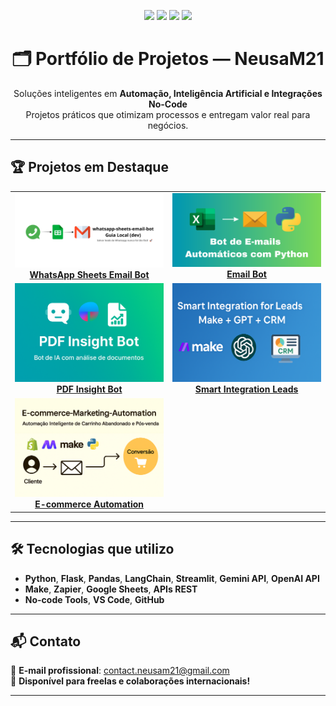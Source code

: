<p align="center">
  <img src="https://img.shields.io/badge/Python-Developer-3776AB?style=for-the-badge&logo=python&logoColor=white"/>
  <img src="https://img.shields.io/badge/Automation-Specialist-orange?style=for-the-badge&logo=gear&logoColor=white"/>
  <img src="https://img.shields.io/badge/OpenAI-Projects-4B8BBE?style=for-the-badge&logo=openai&logoColor=white"/>
  <img src="https://img.shields.io/badge/No--Code-Integrations-brightgreen?style=for-the-badge&logo=zapier&logoColor=white"/>
</p>

<h1 align="center">🗂️ Portfólio de Projetos — NeusaM21</h1>

<p align="center">
  Soluções inteligentes em <strong>Automação, Inteligência Artificial e Integrações No-Code</strong><br/>
  Projetos práticos que otimizam processos e entregam valor real para negócios.
</p>

---

## 🏆 Projetos em Destaque

<table>
  <tr>
    <td align="center">
      <a href="https://github.com/NeusaM21/whatsapp-sheets-email-bot">
        <img src="assets/banner-readme.png" width="250px"/><br/>
        <strong>WhatsApp Sheets Email Bot</strong>
      </a>
    </td>
    <td align="center">
      <a href="https://github.com/NeusaM21/email_bot">
        <img src="assets/capa-email-bot.png" width="250px"/><br/>
        <strong>Email Bot</strong>
      </a>
    </td>
  </tr>
  <tr>
    <td align="center">
      <a href="https://github.com/NeusaM21/pdf-insight-bot">
        <img src="assets/capa-pdf-insight-bot.png" width="250px"/><br/>
        <strong>PDF Insight Bot</strong>
      </a>
    </td>
    <td align="center">
      <a href="https://github.com/NeusaM21/smart-integration-leads">
        <img src="assets/capa-smart-integration.png" width="250px"/><br/>
        <strong>Smart Integration Leads</strong>
      </a>
    </td>
  </tr>
  <tr>
    <td align="center">
      <a href="https://github.com/NeusaM21/ecommerce-marketing-automation-project">
        <img src="assets/capa-ecommerce.png" width="250px"/><br/>
        <strong>E-commerce Automation</strong>
      </a>
    </td>
  </tr>
</table>

---

## 🛠️ Tecnologias que utilizo

- **Python**, **Flask**, **Pandas**, **LangChain**, **Streamlit**, **Gemini API**, **OpenAI API**  
- **Make**, **Zapier**, **Google Sheets**, **APIs REST**  
- **No-code Tools**, **VS Code**, **GitHub**

---

## 📬 Contato 

📧 **E-mail profissional**: [contact.neusam21@gmail.com](mailto:contact.neusam21@gmail.com)  
🤝 **Disponível para freelas e colaborações internacionais!**

---

